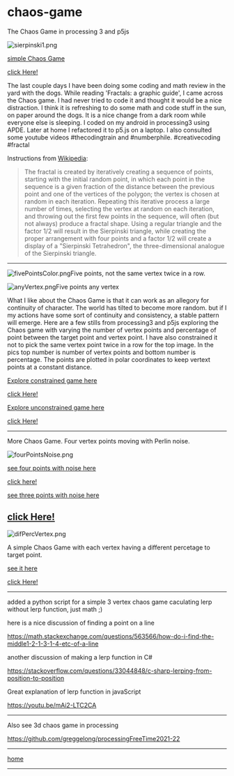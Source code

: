 # chaos-game
The Chaos Game in processing 3 and p5js

![sierpinski1.png](sierpinski1.png)

[simple Chaos Game](https://editor.p5js.org/greggelong/sketches/rJbJBnv2C)

[click Here!](https://greggelong.github.io/chaos-game/chaosGame1/)


The last couple days I have been doing some coding and math review in the yard with the dogs. While reading 'Fractals: a graphic guide', I came across the Chaos game. I had never tried to code it and thought it would be a nice distraction.  I think it is refreshing to do some math and code stuff in the sun, on paper around the dogs. It is a nice change from a dark room while everyone else is sleeping. I coded on my android in processing3 using APDE. Later at home I refactored it to p5.js on a laptop. I also consulted some youtube videos #thecodingtrain and #numberphile. #creativecoding #fractal

Instructions from [Wikipedia](https://en.wikipedia.org/wiki/Chaos_game):

>The fractal is created by iteratively creating a sequence of points, starting with the initial random point, in which each point in the sequence is a given fraction of the distance between the previous point and one of the vertices of the polygon; the vertex is chosen at random in each iteration. Repeating this iterative process a large number of times, selecting the vertex at random on each iteration, and throwing out the first few points in the sequence, will often (but not always) produce a fractal shape. Using a regular triangle and the factor 1/2 will result in the Sierpinski triangle, while creating the proper arrangement with four points and a factor 1/2 will create a display of a "Sierpinski Tetrahedron", the three-dimensional analogue of the Sierpinski triangle. 

----------


![fivePointsColor.png](fivePointsColor.png)Five points, not the same vertex twice in a row.

![anyVertex.png](anyVertex.png)Five points any vertex


What I like about the Chaos Game is that it can work as an allegory for continuity of character.  The world has tilted to become more random.  but if I my actions have some sort of continuity and consistency, a stable pattern will emerge.  Here are a few stills from processing3 and p5js exploring the Chaos game with varying  the number of vertex points and percentage of point between the target point and vertex point. I have also constrained it not to pick the same vertex point twice in a row for the top image.  In the pics top number is number of  vertex points and bottom number is percentage. The points are plotted in polar coordinates to keep vertext points at a constant distance.

[Explore constrained game here](https://editor.p5js.org/greggelong/present/D3doyDvYm)

[click Here!](https://greggelong.github.io/chaos-game/ChaosGameTapColor/)


[Explore unconstrained game here](https://editor.p5js.org/greggelong/present/j2NaScSM2)

[click Here!](https://greggelong.github.io/chaos-game/ChaosGameColorAnyVertex/)


----------

More Chaos Game. Four vertex points moving with Perlin noise.

![fourPointsNoise.png](fourPointsNoise.png)


[see four points with noise here](https://editor.p5js.org/greggelong/present/gDSMSZOaV)

[click here!](https://greggelong.github.io/chaos-game/chaosNoise4points/)

[see three points with noise here](https://editor.p5js.org/greggelong/present/0sEPp5tcI)

[click Here!](https://greggelong.github.io/chaos-game/chaosNoise3points/)
------------

![difPercVertex.png](difPercVertex.png)

A simple Chaos Game with each vertex having a different percetage to target point.

[see it here](https://editor.p5js.org/greggelong/present/6fA1bIvrG)

[click Here!](https://greggelong.github.io/chaos-game/chaosGameDiffVertexPercent/)

-------------

added a python script for a simple 3 vertex chaos game caculating lerp without lerp function, just math ;)

here is a nice discussion of finding a point on a line

https://math.stackexchange.com/questions/563566/how-do-i-find-the-middle1-2-1-3-1-4-etc-of-a-line

another discussion of making a lerp function in C# 

https://stackoverflow.com/questions/33044848/c-sharp-lerping-from-position-to-position

Great explanation of lerp function in javaScript 

https://youtu.be/mAi2-LTC2CA

----------------

Also see 3d chaos game  in processing 

https://github.com/greggelong/processingFreeTime2021-22

------

[home](https://greggelong.github.io)


----
